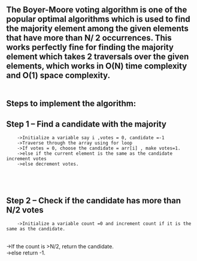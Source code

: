 The Boyer-Moore voting algorithm is one of the popular optimal algorithms which is used to find the majority element among the given elements that have more than N/ 2 occurrences. This works perfectly fine for finding the majority element which takes 2 traversals over the given elements, which works in O(N) time complexity and O(1) space complexity.
<br/>
<br/>
<br/>
Steps to implement the algorithm:
---------------------------------
Step 1 – Find a candidate with the majority
-----------------------------------------------
        ->Initialize a variable say i ,votes = 0, candidate =-1 
        ->Traverse through the array using for loop
        ->If votes = 0, choose the candidate = arr[i] , make votes=1.
        ->else if the current element is the same as the candidate increment votes
        ->else decrement votes.
<br/>
<br/>

Step 2 – Check if the candidate has more than N/2 votes
---------------------------------------------------------
        ->Initialize a variable count =0 and increment count if it is the same as the candidate.
<br/>   ->If the count is >N/2, return the candidate.
<br/>   ->else return -1.
